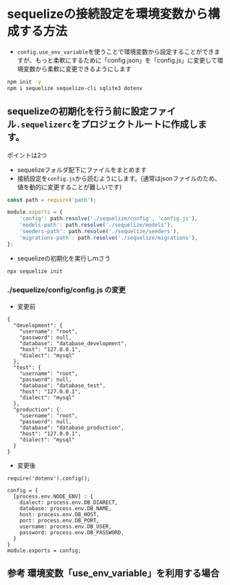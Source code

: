 # sequelizeの接続設定を環境変数から構成する方法

* `config.use_env_variable`を使うことで環境変数から設定することができますが、もっと柔軟にするために「config.json」を「config.js」に変更して環境変数から柔軟に変更できるようにします

```bash
npm init -y
npm i sequelize sequelize-cli sqlite3 dotenv
```

## sequelizeの初期化を行う前に設定ファイル`.sequelizerc`をプロジェクトルートに作成します。

ポイントは2つ
* sequelizeフォルダ配下にファイルをまとめます
* 接続設定を`config.js`から読むようにします。(通常はjsonファイルのため、値を動的に変更することが難しいです)

```javascript
const path = require('path');

module.exports = {
    'config': path.resolve('./sequelize/config', 'config.js'),
    'models-path': path.resolve('./sequelize/models'),
    'seeders-path': path.resolve('./sequelize/seeders'),
    'migrations-path': path.resolve('./sequelize/migrations'),
};
```

* sequelizeの初期化を実行しｍさう
```bash
npx sequelize init
```

### ./sequelize/config/config.js の変更

* 変更前

```
{
  "development": {
    "username": "root",
    "password": null,
    "database": "database_development",
    "host": "127.0.0.1",
    "dialect": "mysql"
  },
  "test": {
    "username": "root",
    "password": null,
    "database": "database_test",
    "host": "127.0.0.1",
    "dialect": "mysql"
  },
  "production": {
    "username": "root",
    "password": null,
    "database": "database_production",
    "host": "127.0.0.1",
    "dialect": "mysql"
  }
}
```
* 変更後

```
require('dotenv').config();

config = {
  [process.env.NODE_ENV] : {
    dialect: process.env.DB_DIARECT,
    database: process.env.DB_NAME,
    host: process.env.DB_HOST,
    port: process.env.DB_PORT,
    username: process.env.DB_USER,
    password: process.env.DB_PASSWORD,    
  }
}
module.exports = config;

```


## 参考 環境変数「use_env_variable」を利用する場合
